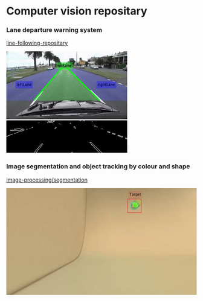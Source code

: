 # Computer vision repositary


### Lane departure warning system

[line-following-repositary](https://github.com/Zahorack/computer-vision/tree/master/line-following)

![](https://github.com/Zahorack/computer-vision/blob/master/line-following/animations/gifs/lane_departure_warning.gif)
![](https://github.com/Zahorack/computer-vision/blob/master/line-following/animations/gifs/lane_following_edges_frame_sequence_filter.gif)






### Image segmentation and object tracking by colour and shape
[image-processing/segmentation](https://github.com/Zahorack/computer-vision/tree/master/image-processing/segmentation)

![](https://github.com/Zahorack/computer-vision/blob/master/image-processing/segmentation/animations/tennis_ball_tracked_by_color_and_shape.gif)

